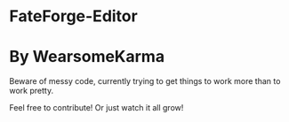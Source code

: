 # FateForge-Editor
# By WearsomeKarma

Beware of messy code, currently trying to get things to work more than to work pretty.

Feel free to contribute! Or just watch it all grow!
